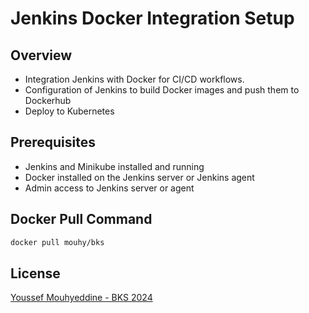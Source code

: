 # Jenkins Docker Integration Setup

## Overview

- Integration Jenkins with Docker for CI/CD workflows.
- Configuration of Jenkins to build Docker images and push them to Dockerhub
- Deploy to Kubernetes

## Prerequisites

- Jenkins and Minikube installed and running
- Docker installed on the Jenkins server or Jenkins agent
- Admin access to Jenkins server or agent

## Docker Pull Command


```bash
docker pull mouhy/bks
```

## License

[Youssef Mouhyeddine - BKS 2024](https://choosealicense.com/licenses/mit/)
